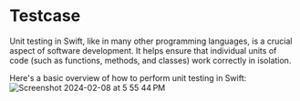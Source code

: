 # Testcase

Unit testing in Swift, like in many other programming languages, is a crucial aspect of software development. It helps ensure that individual units of code (such as functions, methods, and classes) work correctly in isolation.

Here's a basic overview of how to perform unit testing in Swift:
![Screenshot 2024-02-08 at 5 55 44 PM](https://github.com/cizodevahm/Testcase/assets/93611338/6f317cc4-e6fd-4b99-a7ce-80980562b99b)
